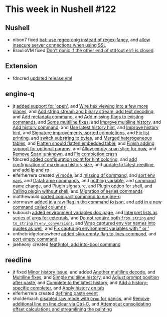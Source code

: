 # This week in Nushell #122

## Nushell

- nibon7 fixed [bat: use regex-onig instead of regex-fancy](https://github.com/nushell/nushell/pull/4226), and [allow insecure server connections when using SSL](https://github.com/nushell/nushell/pull/4219) 
- BraulioVM fixed [Don't panic if the other end of std{out,err} is closed](https://github.com/nushell/nushell/pull/4179) 

## Extension

- fdncred [updated release.yml](https://github.com/nushell/vscode-nushell-lang/pull/42) 

## engine-q

- jt [added support for 'open'](https://github.com/nushell/engine-q/pull/573), and [Wire hex viewing into a few more places](https://github.com/nushell/engine-q/pull/572), and [Add string stream and binary stream, add text decoding](https://github.com/nushell/engine-q/pull/570), and [Add metadata command](https://github.com/nushell/engine-q/pull/569), and [Add missing flags to existing commands](https://github.com/nushell/engine-q/pull/565), and [Some multiline fixes](https://github.com/nushell/engine-q/pull/557), and [Improve multiline history](https://github.com/nushell/engine-q/pull/556), and [Add history command](https://github.com/nushell/engine-q/pull/553), and [Use latest history hint](https://github.com/nushell/engine-q/pull/552), and [Improve history hint](https://github.com/nushell/engine-q/pull/551), and [Signature improvements, sorted completions](https://github.com/nushell/engine-q/pull/545), and [Fix list printing](https://github.com/nushell/engine-q/pull/540), and [switch substring to bytes](https://github.com/nushell/engine-q/pull/538), and [Merged heterogeneous tables](https://github.com/nushell/engine-q/pull/536), and [Flatten should flatten embedded table](https://github.com/nushell/engine-q/pull/534), and [Finish adding support for optional params](https://github.com/nushell/engine-q/pull/530), and [Allow empty span slice for now](https://github.com/nushell/engine-q/pull/529), and [Remove Span::unknown](https://github.com/nushell/engine-q/pull/525), and [Fix completion crash](https://github.com/nushell/engine-q/pull/521) 
- fdncred [added configuration point for hint coloring](https://github.com/nushell/engine-q/pull/564), and [add configuration of maximum history size](https://github.com/nushell/engine-q/pull/563), and [update to latest reedline](https://github.com/nushell/engine-q/pull/562), and [add lp and rp](https://github.com/nushell/engine-q/pull/518) 
- elferherrera created [vi mode](https://github.com/nushell/engine-q/pull/561), and [missing df command](https://github.com/nushell/engine-q/pull/549), and [sort env vars](https://github.com/nushell/engine-q/pull/544), and [Dataframe commands](https://github.com/nushell/engine-q/pull/542), and [nothing variable](https://github.com/nushell/engine-q/pull/527), and [command name change](https://github.com/nushell/engine-q/pull/526), and [Plugin signature](https://github.com/nushell/engine-q/pull/520), and [Plugin option for shell](https://github.com/nushell/engine-q/pull/517), and [Calling plugin without shell](https://github.com/nushell/engine-q/pull/516), and [Migration of series commands](https://github.com/nushell/engine-q/pull/515) 
- matthewauld [ported compact command to engine-q](https://github.com/nushell/engine-q/pull/558) 
- stormasm [added in a raw flag in the command to json](https://github.com/nushell/engine-q/pull/555), and [add in a new command called columns](https://github.com/nushell/engine-q/pull/519) 
- kubouch [added environment variables doc page](https://github.com/nushell/engine-q/pull/554), and [Interpret lists as series of args for externals](https://github.com/nushell/engine-q/pull/550), and [Do not require both `from_string` and `to_string` in `env_conversions`](https://github.com/nushell/engine-q/pull/548), and [Wrap captured env var names into quotes as well](https://github.com/nushell/engine-q/pull/546), and [Fix capturing environment variables with " or '](https://github.com/nushell/engine-q/pull/537) 
- onthebridgetonowhere [added skip-empty flag to lines command](https://github.com/nushell/engine-q/pull/543), and [port empty command](https://github.com/nushell/engine-q/pull/528) 
- jaeheonji created [feat(into): add into-bool command](https://github.com/nushell/engine-q/pull/499) 

## reedline

- jt fixed [Minor history issue](https://github.com/nushell/reedline/pull/210), and added [Another multiline decode](https://github.com/nushell/reedline/pull/209), and [Multiline fixes](https://github.com/nushell/reedline/pull/208), and [Simple multiline history](https://github.com/nushell/reedline/pull/207), and [Adjust prompt position after paste](https://github.com/nushell/reedline/pull/206), and [Complete to the latest history](https://github.com/nushell/reedline/pull/204), and [Add a history-specific completer](https://github.com/nushell/reedline/pull/203), and [Apply history on tab](https://github.com/nushell/reedline/pull/202) 
- elferherrera created [defining paste event](https://github.com/nushell/reedline/pull/205) 
- sholderbach [disabled raw mode with `Drop` for panics](https://github.com/nushell/reedline/pull/201), and [Remove additional line on line clear via Ctrl-C](https://github.com/nushell/reedline/pull/200), and [Attempt at consolidating offset calculations and streamlining the painting](https://github.com/nushell/reedline/pull/164) 

